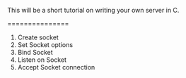 
This will be a short tutorial on writing your own server in C. 

===============

1. Create socket
2. Set Socket options
3. Bind Socket
4. Listen on Socket
5. Accept Socket connection
